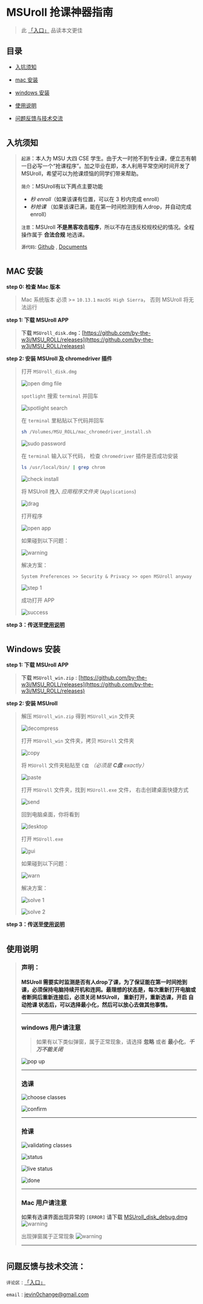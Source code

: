 # **MSUroll** 抢课神器指南

> 此 [「入口」](https://by-the-w3i.github.io/2017/12/22/MSUROLL/) 品读本文更佳


## 目录
- [入坑须知](#desc)

- [mac 安装](#mac-setup)

- [windows 安装](#win-setup)

- [使用说明](#intro)

- [问题反馈与技术交流](#feedback)

# <a name="desc"/>
## 入坑须知
> `起源`：本人为 MSU 大四 CSE 学生。由于大一时抢不到专业课，便立志有朝一日必写一个“抢课程序”。加之毕业在即，本人利用平常空闲时间开发了MSUroll，希望可以为抢课烦恼的同学们带来帮助。
>
> `简介`：MSUroll有以下两点主要功能
> - *秒 enroll*（如果该课有位置，可以在 3 秒内完成 enroll）
> - *秒抢课* （如果该课已满，能在第一时间检测到有人drop，并自动完成 enroll）
>
> `注意`：MSUroll **不是黑客攻击程序**，所以不存在违反校规校纪的情况。全程操作属于 **合法合规** 地选课。
>
> `源代码`: [Github](https://github.com/by-the-w3i/MSU_ROLL) , [Documents](https://by-the-w3i.github.io/MSU_ROLL/)

# <a name="mac-setup"/>
## MAC 安装
**step 0: 检查 Mac 版本**
> Mac 系统版本 必须 >= `10.13.1` `macOS High Sierra`， 否则 MSUroll 将无法运行

**step 1: 下载 MSUroll APP**
> 下载 `MSUroll_disk.dmg`：[https://github.com/by-the-w3i/MSU_ROLL/releases](https://github.com/by-the-w3i/MSU_ROLL/releases)


**step 2: 安装 MSUroll 及 chromedriver 插件**
> 打开 `MSUroll_disk.dmg`
>
> ![open dmg file](./mac_download/screenshots/open_dmg.png)
>
> `spotlight` 搜索 `terminal` 并回车
>
> ![spotlight search](./mac_download/screenshots/spotlight.png)
>
> 在 `terminal` 里粘贴以下代码并回车
>
> ```bash
> sh /Volumes/MSU_ROLL/mac_chromedriver_install.sh
> ```
> ![sudo password](./mac_download/screenshots/pass.png)
>
> 在 `terminal` 输入以下代码， 检查 `chromedriver`  插件是否成功安装
>
> ```bash
> ls /usr/local/bin/ | grep chrom
> ```
> ![check install](./mac_download/screenshots/check.png)
>
> 将 MSUroll 拽入 *应用程序文件夹* (`Applications`)
>
> ![drag](./mac_download/screenshots/drag_app.png)
>
> 打开程序
>
> ![open app](./mac_download/screenshots/open.png)
>
> 如果碰到以下问题：
>
> ![warning](./mac_download/screenshots/warning.png)
>
> 解决方案：
>
> ```
> System Preferences >> Security & Privacy >> open MSUroll anyway
> ```
>
> ![step 1](./mac_download/screenshots/step1.png)
>
> 成功打开 APP
>
> ![success](./mac_download/screenshots/success.png)

**step 3：传送至[使用说明](#intro)**

# <a name="win-setup"/>
## Windows 安装
**step 1: 下载 MSUroll APP**
> 下载 `MSUroll_win.zip` : [https://github.com/by-the-w3i/MSU_ROLL/releases](https://github.com/by-the-w3i/MSU_ROLL/releases)

**step 2: 安装 MSUroll**
> 解压 `MSUroll_win.zip` 得到 `MSUroll_win` 文件夹
>
> ![decompress](./win_download/screenshots/decompress.png)
>
> 打开 `MSUroll_win` 文件夹，拷贝 `MSUroll` 文件夹
>
> ![copy](./win_download/screenshots/copy.png)
>
> 将 `MSUroll` 文件夹粘贴至 `C盘` *（必须是 **C盘** exactly）*
>
> ![paste](./win_download/screenshots/paste.png)
>
> 打开 `MSUroll` 文件夹，找到 `MSUroll.exe` 文件， 右击创建桌面快捷方式
>
> ![send](./win_download/screenshots/send.png)
>
> 回到电脑桌面，你将看到
>
> ![desktop](./win_download/screenshots/desktop.png)
>
> 打开 `MSUroll.exe`
>
> ![gui](./win_download/screenshots/gui.png)
>
> 如果碰到以下问题：
>
> ![warn](./win_download/screenshots/warn.png)
>
> 解决方案：
>
> ![solve 1](./win_download/screenshots/solve1.png)
>
> ![solve 2](./win_download/screenshots/solve2.png)
>

**step 3：传送至[使用说明](#intro)**


# <a name="intro"/>
## 使用说明
> ### 声明：
> **MSUroll 需要实时监测是否有人drop了课，为了保证能在第一时间抢到课，必须保持电脑持续开机和连网。最理想的状态是，每次重新打开电脑或者断网后重新连接后，必须关闭 MSUroll， 重新打开，重新选课，开启 自动抢课 状态后，可以选择最小化，然后可以放心去做其他事情。**
>
> ---
> ### windows 用户请注意
>> 如果有以下类似弹窗，属于正常现象，请选择 **忽略** 或者 **最小化**，***千万不能关闭***
>
> ![pop up](./win_download/screenshots/popup.png)
>
> ---
>
>
> ### 选课
>
> ![choose classes](./mac_download/screenshots/choose.png)
>
> ![confirm](./mac_download/screenshots/confirm.png)
>
> ---
>
> ### 抢课
>
> ![validating classes](./mac_download/screenshots/waiting.png)
>
> ![status](./mac_download/screenshots/status.png)
>
> ![live status](./mac_download/screenshots/live_status.png)
>
> ![done](./mac_download/screenshots/finish.png)
>
> ---
> ### Mac 用户请注意
> 如果有选课界面出现异常的 `[ERROR]`
> 请下载 [MSUroll_disk_debug.dmg](https://github.com/by-the-w3i/MSU_ROLL/releases)
> ![warning](./mac_download/screenshots/download.png)
>
>
> 出现弹窗属于正常现象
> ![warning](./mac_download/screenshots/pop.png)
>
> ---

# <a name="feedback" />
## 问题反馈与技术交流：

`评论区` : [「入口」](https://by-the-w3i.github.io/2017/12/22/MSUROLL/#comment)

`email` : jevin0change@gmail.com
